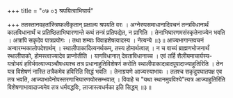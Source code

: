 +++
title = "०७ ०३ श्रपयित्वाभिघार्य"

+++
ततस्तानवहतांस्त्रिष्फलीकृतान् प्रक्षाल्य श्रपयति वरः ।
अग्नेरुपसमाधानादिवचनं तन्त्रविधानार्थं कालविधानार्थं च प्रतिष्ठिताभिघारणान्ते कथं तन्त्रं प्रतिपद्येत, न प्रागिति ।
तेनाभिघारणमसंस्कृतेनाज्येन भवति ।
अत्रापि सकृदेव पात्रप्रयोगः ।
तथा शम्याः
विवाहशेषत्वादस्य ।
नेत्यन्ये ॥३॥
आज्यभागान्तवचनं अन्वारम्भकालोपदेशार्थम् ।
स्थालीपाकादित्यनर्थकम्, तस्य होमार्थत्वात् ।
न च वाच्यं ब्राह्मणभोजनार्थं स्थालीपाको, होमस्त्वाज्यादेव प्राप्नोतीति ।
यागविधानात् देवताविधानाच्च ।
एवं तर्हि शैलीयमाचार्यस्य-यत्रोभयं हविर्भवत्याज्यञ्चौषधयश्च तत्र प्रधानाहुतिविशेषणं करोति स्थालीपाकादन्नादपूपादाज्याहुतिरिति ।
तेन यत्र विशेषणं नास्ति तत्रैकमेव हविरिति सिद्धं भवति ।
तेनाग्रयणे आज्यस्याभावः ।
ततश्च सकृदुपघातपक्ष एव तत्र भवति, आज्याभावेनोपस्तरणाभिघारणयोरसम्भवात् ।
विवाहे च "यथा स्थानमुपविश्ये"त्यत्र आज्याहुतिरिति विशेषणाभावादाज्यमेव तत्र धर्मवद्धविः, लाजास्त्वधर्मका इति सिद्धम् ॥३॥

